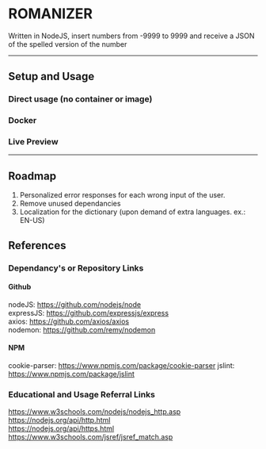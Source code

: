 # ROMANIZER

Written in NodeJS, insert numbers from -9999 to 9999 and receive a JSON of the spelled version of the number

---

## Setup and Usage

### Direct usage (no container or image)

### Docker

### Live Preview

---

## Roadmap

1. Personalized error responses for each wrong input of the user.
2. Remove unused dependancies
3. Localization for the dictionary (upon demand of extra languages. ex.: EN-US)


## References

### Dependancy's or Repository Links

#### Github

nodeJS: https://github.com/nodejs/node <br/>
expressJS: https://github.com/expressjs/express <br/>
axios: https://github.com/axios/axios <br/>
nodemon: https://github.com/remy/nodemon <br/>

#### NPM

cookie-parser: https://www.npmjs.com/package/cookie-parser
jslint: https://www.npmjs.com/package/jslint <br/>

### Educational and Usage Referral Links

https://www.w3schools.com/nodejs/nodejs_http.asp <br/>
https://nodejs.org/api/http.html <br/>
https://nodejs.org/api/https.html <br/>
https://www.w3schools.com/jsref/jsref_match.asp <br/>

